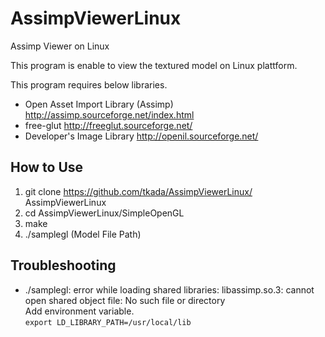AssimpViewerLinux
=================

Assimp Viewer on Linux


This program is enable to view the textured model on Linux plattform.


This program requires below libraries.

* Open Asset Import Library (Assimp) http://assimp.sourceforge.net/index.html
* free-glut http://freeglut.sourceforge.net/
* Developer's Image Library http://openil.sourceforge.net/



How to Use
-------------------------
1. git clone https://github.com/tkada/AssimpViewerLinux/ AssimpViewerLinux
2. cd AssimpViewerLinux/SimpleOpenGL
3. make
4. ./samplegl (Model File Path)


Troubleshooting
--------------------------
* ./samplegl: error while loading shared libraries: libassimp.so.3: cannot open shared object file: No such file or directory  
Add environment variable.  
`export LD_LIBRARY_PATH=/usr/local/lib`



